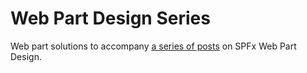 # Web Part Design Series
Web part solutions to accompany [a series of posts](https://tahoeninjas.blog/2019/07/08/introducing-the-sharepoint-framework-design-series/) on SPFx Web Part Design.
